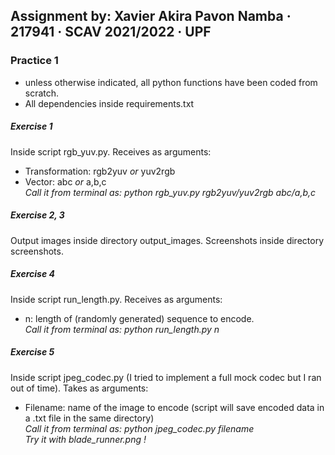 
## Assignment by: Xavier Akira Pavon Namba · 217941 · SCAV 2021/2022 · UPF
### Practice 1 
- unless otherwise indicated, all python functions have been coded from scratch.
- All dependencies inside requirements.txt

##### Exercise 1
Inside script rgb_yuv.py. Receives as arguments:
- Transformation: rgb2yuv *or* yuv2rgb
- Vector: abc *or* a,b,c \
*Call it from terminal as: python rgb_yuv.py rgb2yuv/yuv2rgb abc/a,b,c*

##### Exercise 2, 3
Output images inside directory output_images.
Screenshots inside directory screenshots.

##### Exercise 4
Inside script run_length.py. Receives as arguments:
- n: length of (randomly generated) sequence to encode. \
*Call it from terminal as: python run_length.py n* 

##### Exercise 5
Inside script jpeg_codec.py (I tried to implement a full mock codec but I ran out of time). Takes as arguments: 
- Filename: name of the image to encode (script will save encoded data in a .txt file in the same directory) \
*Call it from terminal as: python jpeg_codec.py filename* \
*Try it with blade_runner.png !*
